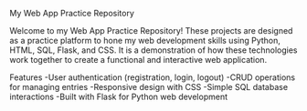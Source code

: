 My Web App Practice Repository

Welcome to my Web App Practice Repository! These projects are designed as a practice platform to hone my web development skills using Python, HTML, SQL, Flask, and CSS. It is a demonstration of how these technologies work together to create a functional and interactive web application.

Features
-User authentication (registration, login, logout)
-CRUD operations for managing entries
-Responsive design with CSS
-Simple SQL database interactions
-Built with Flask for Python web development
